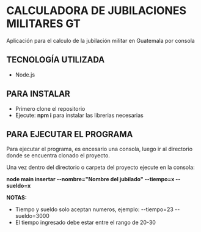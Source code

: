 # CALCULADORA DE JUBILACIONES MILITARES GT

Aplicación para el calculo de la jubilación militar en Guatemala por consola

## TECNOLOGÍA UTILIZADA

- Node.js

## PARA INSTALAR

- Primero clone el repositorio
- Ejecute: **npm i** para instalar las librerias necesarias

## PARA EJECUTAR EL PROGRAMA

Para ejecutar el programa, es encesario una consola, luego ir al directorio donde se encuentra clonado el proyecto.

Una vez dentro del directorio o carpeta del proyecto ejecute en la consola:

**node main insertar --nombre="Nombre del jubilado" --tiempo=x --sueldo=x**

**NOTAS:**

- Tiempo y sueldo solo aceptan numeros, ejemplo: --tiempo=23 --sueldo=3000
- El tiempo ingresado debe estar entre el rango de 20-30
